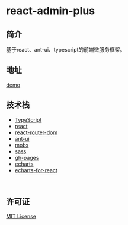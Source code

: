 # react-admin-plus

## 简介

基于react、ant-ui、typescript的前端微服务框架。

## 地址

<a href="https://www.liuguisheng.vip/react-admin-plus/#/login" target="blank">demo</a>

## 技术栈
 - [TypeScript](https://www.tslang.cn/docs/home.html)
 - [react](https://zh-hans.reactjs.org/)
 - [react-router-dom](https://github.com/ReactTraining/react-router/tree/master/packages/react-router-dom)
 - [ant-ui](https://ant.design/index-cn)
 - [mobx](https://mobx.js.org/README.html)
 - [sass](https://www.sass.hk/docs/)
 - [gh-pages](https://pages.github.com/)
 - [echarts](https://echarts.apache.org/zh/index.html)
 - [echarts-for-react](https://www.npmjs.com/package/echarts-for-react)

<br/>

## 许可证

[MIT License](https://github.com/qisi007/react-admin-plus/blob/master/LICENSE)




